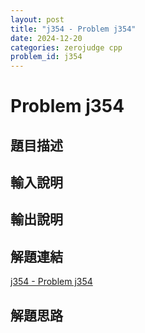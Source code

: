 ```yaml
---
layout: post
title: "j354 - Problem j354"
date: 2024-12-20
categories: zerojudge cpp
problem_id: j354
---
```


# Problem j354

## 題目描述



## 輸入說明



## 輸出說明



## 解題連結

[j354 - Problem j354](https://zerojudge.tw/ShowProblem?problemid=j354)

## 解題思路

